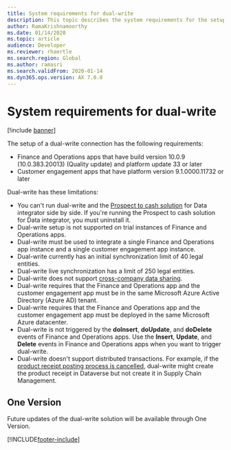 ```yaml
---
title: System requirements for dual-write
description: This topic describes the system requirements for the setup of a dual-write connection.
author: RamaKrishnamoorthy
ms.date: 01/14/2020
ms.topic: article
audience: Developer
ms.reviewer: rhaertle
ms.search.region: Global
ms.author: ramasri
ms.search.validFrom: 2020-01-14
ms.dyn365.ops.version: AX 7.0.0
---
```


# System requirements for dual-write

[!include [banner](../../includes/banner.md)]

The setup of a dual-write connection has the following requirements:

+ Finance and Operations apps that have build version 10.0.9 (10.0.383.20013) (Quality update) and platform update 33 or later
+ Customer engagement apps that have platform version 9.1.0000.11732 or later

Dual-write has these limitations:

+ You can't run dual-write and the [Prospect to cash solution](../../../../supply-chain/sales-marketing/accounts-template-mapping-direct.md) for Data integrator side by side. If you're running the Prospect to cash solution for Data integrator, you must uninstall it.
+ Dual-write setup is not supported on trial instances of Finance and Operations apps.
+ Dual-write must be used to integrate a single Finance and Operations app instance and a single customer engagement app instance.
+ Dual-write currently has an initial synchronization limit of 40 legal entities.
+ Dual-write live synchronization has a limit of 250 legal entities.
+ Dual-write does not support [cross-company data sharing](../../sysadmin/cross-company-data-sharing.md).
+ Dual-write requires that the Finance and Operations app and the customer engagement app must be in the same Microsoft Azure Active Directory (Azure AD) tenant.
+ Dual-write requires that the Finance and Operations app and the customer engagement app must be deployed in the same Microsoft Azure datacenter.
+ Dual-write is not triggered by the **doInsert**, **doUpdate**, and **doDelete** events of Finance and Operations apps. Use the **Insert**, **Update**, and **Delete** events in Finance and Operations apps when you want to trigger dual-write. 
+ Dual-write doesn't support distributed transactions. For example, if the [product receipt posting process is cancelled](scm-field-service-procurement.md#cancelling-the-posting-process), dual-write might create the product receipt in Dataverse but not create it in Supply Chain Management. 



## One Version

Future updates of the dual-write solution will be available through One Version.


[!INCLUDE[footer-include](../../../../includes/footer-banner.md)]

